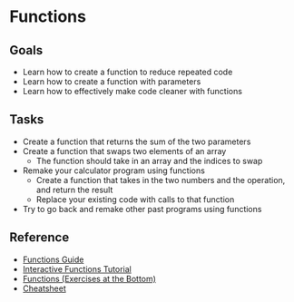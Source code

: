 # Functions

## Goals

* Learn how to create a function to reduce repeated code
* Learn how to create a function with parameters
* Learn how to effectively make code cleaner with functions

## Tasks

* Create a function that returns the sum of the two parameters
* Create a function that swaps two elements of an array
  * The function should take in an array and the indices to swap
* Remake your calculator program using functions
  * Create a function that takes in the two numbers and the operation, and return the result
  * Replace your existing code with calls to that function
* Try to go back and remake other past programs using functions

## Reference

* [Functions Guide](https://www.programiz.com/java-programming/methods#introduction)
* [Interactive Functions Tutorial](https://www.learnjavaonline.org/en/Functions)
* [Functions (Exercises at the Bottom)](https://introcs.cs.princeton.edu/java/21function/)
* [Cheatsheet](https://introcs.cs.princeton.edu/java/11cheatsheet/)

